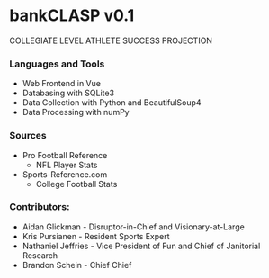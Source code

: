 # bankCLASP v0.1
COLLEGIATE LEVEL ATHLETE SUCCESS PROJECTION


### Languages and Tools
* Web Frontend in Vue
* Databasing with SQLite3
* Data Collection with Python and BeautifulSoup4
* Data Processing with numPy

### Sources
* Pro Football Reference
  * NFL Player Stats
* Sports-Reference.com
  * College Football Stats

### Contributors: 
* Aidan Glickman - Disruptor-in-Chief and Visionary-at-Large
* Kris Pursianen - Resident Sports Expert
* Nathaniel Jeffries - Vice President of Fun and Chief of Janitorial Research
* Brandon Schein - Chief Chief
